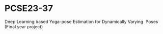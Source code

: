 # PCSE23-37
Deep Learning based Yoga-pose  Estimation for Dynamically Varying  Poses (Final year project)
